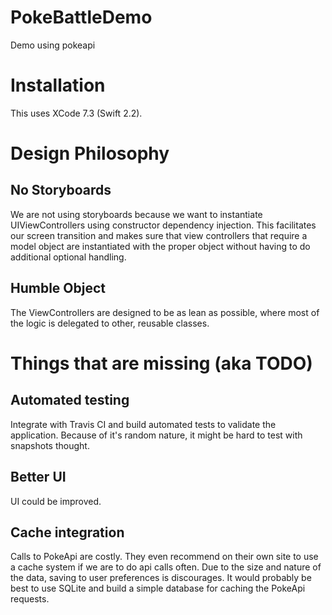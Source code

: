 # PokeBattleDemo
Demo using pokeapi

# Installation
This uses XCode 7.3 (Swift 2.2).

# Design Philosophy

## No Storyboards
We are not using storyboards because we want to instantiate UIViewControllers using constructor dependency injection.  This facilitates our screen transition and makes sure that view controllers that require a model object are instantiated with the proper object without having to do additional optional handling.

## Humble Object
The ViewControllers are designed to be as lean as possible, where most of the logic is delegated to other, reusable classes.

# Things that are missing (aka TODO)

## Automated testing
Integrate with Travis CI and build automated tests to validate the application.  Because of it's random nature, it might be hard to test with snapshots thought.

## Better UI
UI could be improved.

## Cache integration
Calls to PokeApi are costly.  They even recommend on their own site to use a cache system if we are to do api calls often.  Due to the size and nature of the data, saving to user preferences is discourages.  It would probably be best to use SQLite and build a simple database for caching the PokeApi requests.


